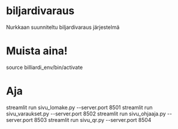 # biljardivaraus
Nurkkaan suunniteltu biljardivaraus järjestelmä

# Muista aina!
source billiardi_env/bin/activate

# Aja
streamlit run sivu_lomake.py --server.port 8501
streamlit run sivu_varaukset.py --server.port 8502
streamlit run sivu_ohjaaja.py --server.port 8503
streamlit run sivu_qr.py --server.port 8504
